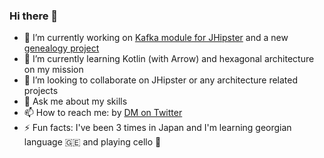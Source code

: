 ### Hi there 👋

<!--
**fdelbrayelle/fdelbrayelle** is a ✨ _special_ ✨ repository because its `README.md` (this file) appears on your GitHub profile.

Here are some ideas to get you started:
-->

- 🔭 I’m currently working on [Kafka module for JHipster](https://github.com/fdelbrayelle/generator-jhipster-kafka/) and a new [genealogy project](https://github.com/fdelbrayelle/genealogy/)
- 🌱 I’m currently learning Kotlin (with Arrow) and hexagonal architecture on my mission
- 👯 I’m looking to collaborate on JHipster or any architecture related projects
- 💬 Ask me about my skills
- 📫 How to reach me: by [DM on Twitter](https://twitter.com/fdelbrayelle)
- ⚡ Fun facts: I've been 3 times in Japan and I'm learning georgian language 🇬🇪 and playing cello 🎻
